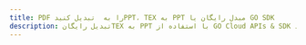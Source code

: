 ---title: PDF را به  تبدیل کنیدPPT، TEX به PPT مبدل رایگان یا GO SDKdescription: تبدیل رایگانTEX به PPT با استفاده از GO Cloud APIs & SDK همچنین اسناد PDF را در Cloud ایجاد، ویرایش و رندر کنید.---